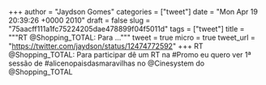 
+++
author = "Jaydson Gomes"
categories = ["tweet"]
date = "Mon Apr 19 20:39:26 +0000 2010"
draft = false
slug = "75aacff111a1fc75224205dae478899f04f5011d"
tags = ["tweet"]
title = """RT @Shopping_TOTAL: Para ..."""
tweet = true
micro = true
tweet_url = "https://twitter.com/jaydson/status/12474772592"
+++
RT @Shopping_TOTAL: Para participar dê um RT na #Promo eu quero ver 1ª sessão de #alicenopaisdasmaravilhas no @Cinesystem do @Shopping_TOTAL

